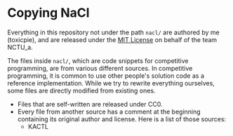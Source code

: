 # Copying NaCl

Everything in this repository not under the path `nacl/` are authored by me 
(toxicpie), and are released under the [MIT License](LICENSE) on behalf of the 
team NCTU_a.

The files inside `nacl/`, which are code snippets for competitive programming, 
are from various different sources. In competitive programming, it is common 
to use other people's solution code as a reference implementation. While we try 
to rewrite everything ourselves, some files are directly modified from existing 
ones.
- Files that are self-written are released under CC0.
- Every file from another source has a comment at the beginning containing its 
  original author and license. Here is a list of those sources:
  - KACTL
